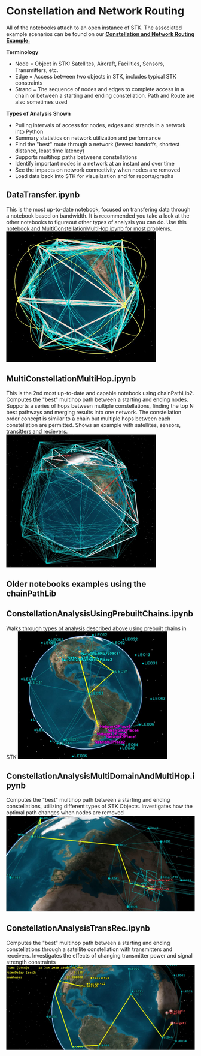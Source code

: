 # Constellation and Network Routing

All of the notebooks attach to an open instance of STK.
The associated example scenarios can be found on our [**Constellation and Network Routing Example.**](https://www.agi.com/search?filter=content%3acodesample)

**Terminology**
* Node = Object in STK: Satellites, Aircraft, Facilities, Sensors, Transmitters, etc.
* Edge = Access between two objects in STK, includes typical STK constraints
* Strand = The sequence of nodes and edges to complete access in a chain or between a starting and ending constellation. Path and Route are also sometimes used
 
**Types of Analysis Shown**
* Pulling intervals of access for nodes, edges and strands in a network into Python
* Summary statistics on network utilization and performance
* Find the "best" route through a network (fewest handoffs, shortest distance, least time latency)
* Supports multihop paths betweens constellations
* Identify important nodes in a network at an instant and over time
* See the impacts on network connectivity when nodes are removed
* Load data back into STK for visualization and for reports/graphs


## DataTransfer.ipynb 
This is the most up-to-date notebook, focused on transfering data through a notebook based on bandwidth. It is recommended you take a look at the other notebooks to figureout other types of analysis you can do. Use this notebook and MultiConstellationMultiHop.ipynb for most problems.
<img src="DataTransfer.JPG" alt="Drawing" style="width: 400px;"/>

## MultiConstellationMultiHop.ipynb

This is the 2nd most up-to-date and capable notebook using chainPathLib2. Computes the "best" multihop path between a starting and ending nodes. Supports a series of hops between multiple constellations, finding the top N best pathways and merging results into one network. The constellation order concept is similar to a chain but multiple hops between each constellation are permitted. Shows an example with satellites, sensors, transitters and recievers.
<img src="MultipleConstellations.JPG" alt="Drawing" style="width: 400px;"/>

## Older notebooks examples using the chainPathLib

## ConstellationAnalysisUsingPrebuiltChains.ipynb

Walks through types of analysis described above using prebuilt chains in STK
<img src="chainPaths.JPG" alt="Drawing" style="width: 400px;"/>


## ConstellationAnalysisMultiDomainAndMultiHop.ipynb

Computes the "best" multihop path between a starting and ending constellations, utilizing different types of STK Objects. Investigates how the optimal path changes when nodes are removed
<img src="MultiDomain.JPG" alt="Drawing" style="width: 600px;"/>


## ConstellationAnalysisTransRec.ipynb
Computes the "best" multihop path between a starting and ending constellations through a satellite constellation with transmitters and receivers. Investigates the effects of changing transmitter power and signal strength constraints
<img src="TransmitterAndReceiver.JPG" alt="Drawing" style="width: 600px;"/>




